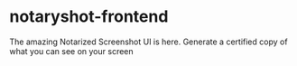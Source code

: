 # notaryshot-frontend
The amazing Notarized Screenshot UI is here. Generate a certified copy of what you can see on your screen
